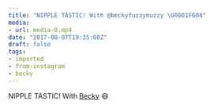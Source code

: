 ```yaml
---
title: "NIPPLE TASTIC! With @beckyfuzzymuzzy \U0001F604"
media:
- url: media-0.mp4
date: "2017-08-07T19:35:00Z"
draft: false
tags:
- imported
- from-instagram
- becky
---
```

NIPPLE TASTIC! With [Becky](/tags/becky) 😄

